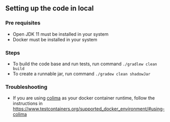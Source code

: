 ## Setting up the code in local

### Pre requisites

- Open JDK 11 must be installed in your system
- Docker must be installed in your system

### Steps

- To build the code base and run tests, run command `./gradlew clean build`
- To create a runnable jar, run command `./gradew clean shadowJar`

### Troubleshooting

- If you are using [colima](https://github.com/abiosoft/colima) as your docker container runtime, follow the instructions in https://www.testcontainers.org/supported_docker_environment/#using-colima
